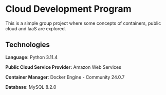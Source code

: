 # Cloud Development Program

This is a simple group project where some concepts of containers, public cloud and IaaS are explored.




## Technologies

**Language:** Python 3.11.4

**Public Cloud Service Provider:** Amazon Web Services

**Container Manager**: Docker Engine - Community 24.0.7

**Database**: MySQL 8.2.0  